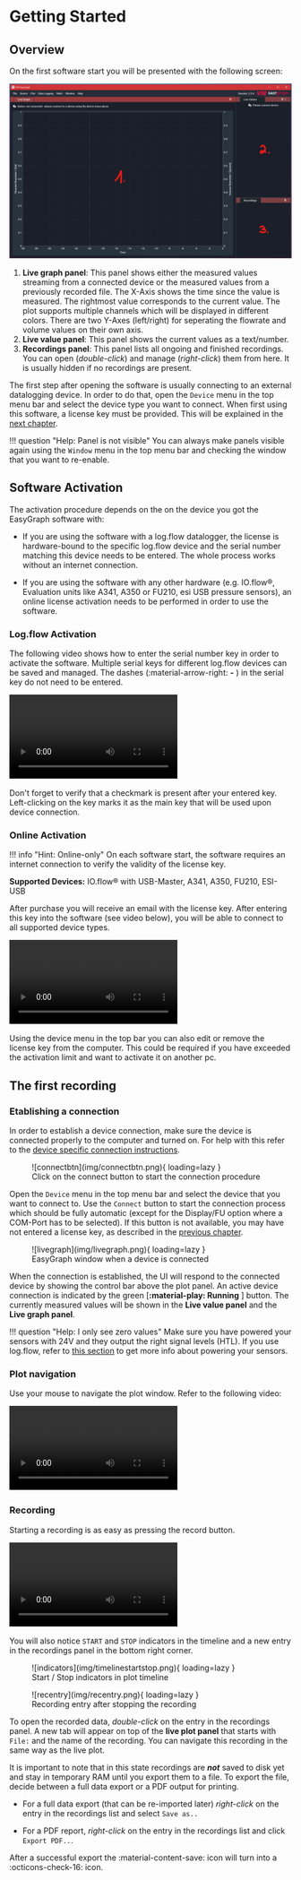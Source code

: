 <!-- for setup/activation instructions and connecting the hardware correctly -->

# Getting Started

## Overview 

On the first software start you will be presented with the following screen:

![mainscreen](img/mainscreen_annotated.png "Main Screen of EasyGraph")

1. **Live graph panel**: This panel shows either the measured values streaming from a connected device or the measured values from a previously recorded file. The X-Axis shows the time since the value is measured. The rightmost value corresponds to the current value. The plot supports multiple channels which will be displayed in different colors. There are two Y-Axes (left/right) for seperating the flowrate and volume values on their own axis. 
2. **Live value panel**: This panel shows the current values as a text/number.
3. **Recordings panel**: This panel lists all ongoing and finished recordings. You can open (_double-click_) and manage (_right-click_) them from here. It is usually hidden if no recordings are present.

The first step after opening the software is usually connecting to an external datalogging device. In order to do that, open the `Device` menu in the top menu bar and select the device type you want to connect. When first using this software, a license key must be provided. This will be explained in the [next chapter](gettingstarted.md#software-activation "Software Activation").

!!! question "Help: Panel is not visible"
    You can always make panels visible again using the `Window` menu in the top menu bar and checking the window that you want to re-enable.

## Software Activation

The activation procedure depends on the on the device you got the EasyGraph software with:

- If you are using the software with a log.flow datalogger, the license is hardware-bound to the specific log.flow device and the serial number matching this device needs to be entered. The whole process works without an internet connection.

- If you are using the software with any other hardware (e.g. IO.flow®, Evaluation units like A341, A350 or FU210, esi USB pressure sensors), an online license activation needs to be performed in order to use the software. 

### Log.flow Activation

The following video shows how to enter the serial number key in order to activate the software. Multiple serial keys for different log.flow devices can be saved and managed. The dashes (:material-arrow-right: **-** ) in the serial key do not need to be entered.

<video controls="" src="img/logflowsetkey.mp4"> </video>  

Don't forget to verify that a checkmark is present after your entered key. Left-clicking on the key marks it as the main key that will be used upon device connection. 

### Online Activation

!!! info "Hint: Online-only"
    On each software start, the software requires an internet connection to verify the validity of the license key.

**Supported Devices:** IO.flow® with USB-Master, A341, A350, FU210, ESI-USB

After purchase you will receive an email with the license key. After entering this key into the software (see video below), you will be able to connect to all supported device types.

<video controls="" src="img/additionallickey.mp4"> </video>  

Using the device menu in the top bar you can also edit or remove the license key from the computer. This could be required if you have exceeded the activation limit and want to activate it on another pc. 

## The first recording

<!-- ganz allgemein geräteunabhängig -->
### Etablishing a connection

In order to establish a device connection, make sure the device is connected properly to the computer and turned on. For help with this refer to the [device specific connection instructions](devices.md). 

<figure markdown>
  ![connectbtn](img/connectbtn.png){ loading=lazy }
  <figcaption>Click on the connect button to start the connection procedure</figcaption>
</figure>

Open the `Device` menu in the top menu bar and select the device that you want to connect to. Use the `Connect` button to start the connection process which should be fully automatic (except for the Display/FU option where a COM-Port has to be selected). If this button is not available, you may have not entered a license key, as described in the [previous chapter](gettingstarted.md#software-activation). 

<figure markdown>
  ![livegraph](img/livegraph.png){ loading=lazy }
  <figcaption>EasyGraph window when a device is connected</figcaption>
</figure>

When the connection is established, the UI will respond to the connected device by showing the control bar above the plot panel. An active device connection is indicated by the green [**:material-play: Running** ] button. The currently measured values will be shown in the **Live value panel** and the **Live graph panel**. 

!!! question "Help: I only see zero values"
    Make sure you have powered your sensors with 24V and they output the right signal levels (HTL). If you use log.flow, refer to [this section](devices.md#power-supply-configuration) to get more info about powering your sensors.

### Plot navigation

Use your mouse to navigate the plot window. Refer to the following video:

<video controls autoplay loop src="img/ui_easygraph.mp4"> </video>  

### Recording 

Starting a recording is as easy as pressing the record button. 

<video controls autoplay loop src="img/record_btn.mp4"> </video>  

You will also notice `START` and `STOP` indicators in the timeline and a new entry in the recordings panel in the bottom right corner. 

<figure markdown>
  ![indicators](img/timelinestartstop.png){ loading=lazy }
  <figcaption>Start / Stop indicators in plot timeline</figcaption>
</figure>

<figure markdown>
  ![recentry](img/recentry.png){ loading=lazy }
  <figcaption>Recording entry after stopping the recording</figcaption>
</figure>

To open the recorded data, _double-click_ on the entry in the recordings panel. A new tab will appear on top of the **live plot panel** that starts with `File:` and the name of the recording. You can navigate this recording in the same way as the live plot. 

It is important to note that in this state recordings are ***not*** saved to disk yet and stay in temporary RAM until you export them to a file. To export the file, decide between a full data export or a PDF output for printing.

- For a full data export (that can be re-imported later) _right-click_ on the entry in the recordings list and select `Save as..`

- For a PDF report, _right-click_ on the entry in the recordings list and click `Export PDF..`.

After a successful export the :material-content-save: icon will turn into a :octicons-check-16: icon.

